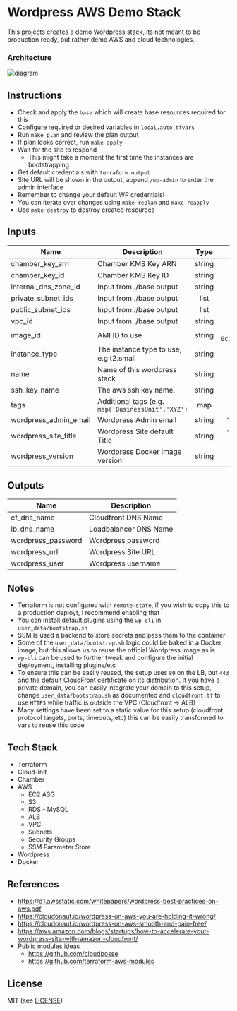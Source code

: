 # Wordpress AWS Demo Stack

This projects creates a demo Wordpress stack, its not meant to be production ready, but rather demo AWS and cloud technologies.

### Architecture

![diagram](https://cloudonaut.io/images/2016/10/wordpress-overview.png)

## Instructions
- Check and apply the `base` which will create base resources required for this
- Configure required or desired variables in `local.auto.tfvars`
- Run `make plan` and review the plan output
- If plan looks correct, run `make apply`
- Wait for the site to respond
  - This might take a moment the first time the instances are bootstrapping
- Get default credentials with `terraform output`
- Site URL will be shown in the output, append `/wp-admin` to enter the admin interface
- Remember to change your default WP credentials!
- You can iterate over changes using `make replan` and `make reapply`
- Use `make destroy` to destroy created resources

## Inputs

| Name | Description | Type | Default | Required |
|------|-------------|:----:|:-----:|:-----:|
| chamber\_key\_arn | Chamber KMS Key ARN | string | n/a | yes |
| chamber\_key\_id | Chamber KMS Key ID | string | n/a | yes |
| internal\_dns\_zone\_id | Input from ./base output | string | n/a | yes |
| private\_subnet\_ids | Input from ./base output | list | n/a | yes |
| public\_subnet\_ids | Input from ./base output | list | n/a | yes |
| vpc\_id | Input from ./base output | string | n/a | yes |
| image\_id | AMI ID to use | string | `"ami-0c15064daa40f95b5"` | no |
| instance\_type | The instance type to use, e.g t2.small | string | `"t3.small"` | no |
| name | Name of this wordpress stack | string | `"demo"` | no |
| ssh\_key\_name | The aws ssh key name. | string | `""` | no |
| tags | Additional tags (e.g. `map('BusinessUnit','XYZ')` | map | `<map>` | no |
| wordpress\_admin\_email | Wordpress Admin email | string | `"null@null.com"` | no |
| wordpress\_site\_title | Wordpress Site default Title | string | `"Demo Wordpress Site"` | no |
| wordpress\_version | Wordpress Docker image version | string | `"5.2"` | no |

## Outputs

| Name | Description |
|------|-------------|
| cf\_dns\_name | Cloudfront DNS Name |
| lb\_dns\_name | Loadbalancer DNS Name |
| wordpress\_password | Wordpress password |
| wordpress\_url | Wordpress Site URL |
| wordpress\_user | Wordpress username |

## Notes
- Terraform is not configured with `remote-state`, if you wish to copy this to a production deployt, I recommend enabling that
- You can install default plugins using the `wp-cli` in `user_data/bootstrap.sh`
- SSM Is used a backend to store secrets and pass them to the container
- Some of the `user_data/bootstrap.sh` logic could be baked in a Docker image, but this allows us to reuse the official Wordpress image as is
- `wp-cli` can be used to further tweak and configure the initial deployment, installing plugins/etc
- To ensure this can be easily reused, the setup uses `80` on the LB, but `443` and the default CloudFront certificate on its distribution. If you have a private domain, you can easily integrate your domain to this setup, change `user_data/bootstrap.sh` as documented and `cloudfront.tf` to use `HTTPS` while traffic is outside the VPC (Cloudfront -> ALB)
- Many settings have been set to a static value for this setup (cloudfront protocol targets, ports, timeouts, etc) this can be easily transformed to vars to reuse this code

## Tech Stack
- Terraform
- Cloud-Init
- Chamber
- AWS
  - EC2 ASG
  - S3
  - RDS - MySQL
  - ALB
  - VPC
  - Subnets
  - Security Groups
  - SSM Parameter Store
- Wordpress
- Docker

## References
- https://d1.awsstatic.com/whitepapers/wordpress-best-practices-on-aws.pdf
- https://cloudonaut.io/wordpress-on-aws-you-are-holding-it-wrong/
- https://cloudonaut.io/wordpress-on-aws-smooth-and-pain-free/
- https://aws.amazon.com/blogs/startups/how-to-accelerate-your-wordpress-site-with-amazon-cloudfront/
- Public modules ideas
  - https://github.com/cloudposse
  - https://github.com/terraform-aws-modules

## License

MIT (see [LICENSE](LICENSE))

